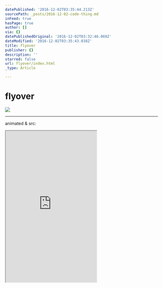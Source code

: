 ```yaml
---
datePublished: '2016-12-02T03:35:44.213Z'
sourcePath: _posts/2016-12-02-code-thing.md
inFeed: true
hasPage: true
author: []
via: {}
datePublishedOriginal: '2016-12-02T03:32:46.069Z'
dateModified: '2016-12-02T03:35:43.038Z'
title: flyover
publisher: {}
description: ''
starred: false
url: flyover/index.html
_type: Article

---
```

# flyover
![](https://the-grid-user-content.s3-us-west-2.amazonaws.com/e1a15397-43e2-4d10-bb9a-ed2d4b220322.png)

---

animated & src:

<iframe src="https://the-grid.github.io/ed-userhtml/?g=eJxFjEEOAiEMRa_SsLc16sowmLicrSdgKgaIwITWjafXSDJu_3_vWQ_89CKTybKkugtlCXcDsYfHZKLqeib6PcitUH3F9m40IDff4JoqtAobYck7K9zTqiCdt4So18T4L2UZFSzfIcvliKc9HoyzNGz3Aeo2NFI" height="500" style=""></iframe>